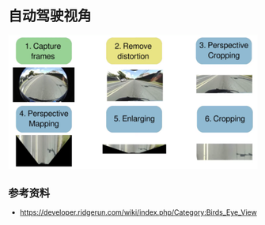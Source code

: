 # 自动驾驶视角

![fish-bev-engine](../graph/image-20230330142353419.png)



## 参考资料

* <https://developer.ridgerun.com/wiki/index.php/Category:Birds_Eye_View>